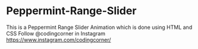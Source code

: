 # Peppermint-Range-Slider
This is a Peppermint Range Slider Animation which is done using HTML and CSS  Follow @codingcorner in Instagram https://www.instagram.com/codingcorner/
